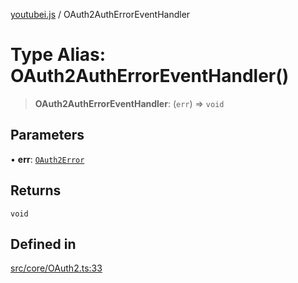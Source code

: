 [youtubei.js](../README.md) / OAuth2AuthErrorEventHandler

# Type Alias: OAuth2AuthErrorEventHandler()

> **OAuth2AuthErrorEventHandler**: (`err`) => `void`

## Parameters

• **err**: [`OAuth2Error`](../namespaces/Utils/classes/OAuth2Error.md)

## Returns

`void`

## Defined in

[src/core/OAuth2.ts:33](https://github.com/LuanRT/YouTube.js/blob/4729016fb98e7045ee4043857be7eef780c01e35/src/core/OAuth2.ts#L33)
